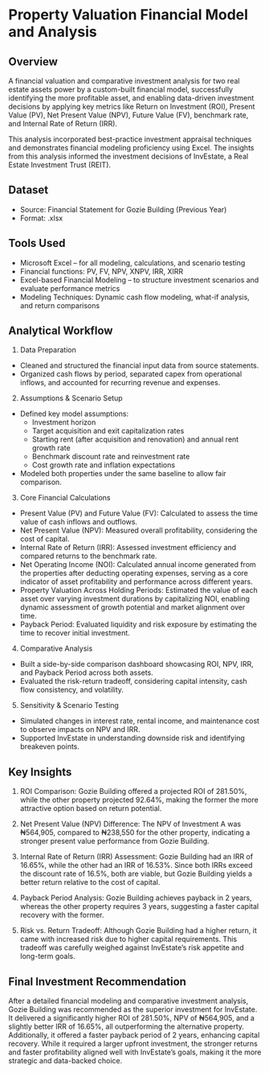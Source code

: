 # Property Valuation Financial Model and Analysis

## Overview
A financial valuation and comparative investment analysis for two real estate assets power by a custom-built financial model, successfully identifying the more profitable asset, and enabling data-driven investment decisions by applying key metrics like Return on Investment (ROI), Present Value (PV), Net Present Value (NPV), Future Value (FV), benchmark rate, and Internal Rate of Return (IRR).

This analysis incorporated best-practice investment appraisal techniques and demonstrates financial modeling proficiency using Excel.
The insights from this analysis informed the investment decisions of InvEstate, a Real Estate Investment Trust (REIT).

## Dataset
- Source: Financial Statement for Gozie Building (Previous Year)
- Format: .xlsx


## Tools Used
- Microsoft Excel – for all modeling, calculations, and scenario testing
- Financial functions: PV, FV, NPV, XNPV, IRR, XIRR
- Excel-based Financial Modeling – to structure investment scenarios and evaluate performance metrics
- Modeling Techniques: Dynamic cash flow modeling, what-if analysis, and return comparisons


## Analytical Workflow
1. Data Preparation
  - Cleaned and structured the financial input data from source statements.
  - Organized cash flows by period, separated capex from operational inflows, and accounted for recurring revenue and expenses.

2. Assumptions & Scenario Setup
  - Defined key model assumptions:
    - Investment horizon
    - Target acquisition and exit capitalization rates
    - Starting rent (after acquisition and renovation) and annual rent growth rate
    - Benchmark discount rate and reinvestment rate
    - Cost growth rate and inflation expectations
  - Modeled both properties under the same baseline to allow fair comparison.

3. Core Financial Calculations
  - Present Value (PV) and Future Value (FV): Calculated to assess the time value of cash inflows and outflows.
  - Net Present Value (NPV): Measured overall profitability, considering the cost of capital.
  - Internal Rate of Return (IRR): Assessed investment efficiency and compared returns to the benchmark rate.
  - Net Operating Income (NOI): Calculated annual income generated from the properties after deducting operating expenses, serving as a core indicator of asset profitability and performance across different years.
  - Property Valuation Across Holding Periods: Estimated the value of each asset over varying investment durations by capitalizing NOI, enabling dynamic assessment of growth potential and market alignment over time.
  - Payback Period: Evaluated liquidity and risk exposure by estimating the time to recover initial investment.

4. Comparative Analysis
  - Built a side-by-side comparison dashboard showcasing ROI, NPV, IRR, and Payback Period across both assets.
  - Evaluated the risk-return tradeoff, considering capital intensity, cash flow consistency, and volatility.

5. Sensitivity & Scenario Testing
  - Simulated changes in interest rate, rental income, and maintenance cost to observe impacts on NPV and IRR.
  - Supported InvEstate in understanding downside risk and identifying breakeven points.


## Key Insights
1. ROI Comparison: 
Gozie Building offered a projected ROI of 281.50%, while the other property projected 92.64%, making the former the more attractive option based on return potential.

2. Net Present Value (NPV) Difference: 
The NPV of Investment A was ₦564,905, compared to ₦238,550 for the other property, indicating a stronger present value performance from Gozie Building.

3. Internal Rate of Return (IRR) Assessment: 
Gozie Building had an IRR of 16.65%,  while the other had an IRR of 16.53%. Since both IRRs exceed the discount rate of 16.5%, both are viable, but Gozie Building yields a better return relative to the cost of capital.

4. Payback Period Analysis: 
Gozie Building achieves payback in 2 years, whereas the other property requires 3 years, suggesting a faster capital recovery with the former.

5. Risk vs. Return Tradeoff: 
Although Gozie Building had a higher return, it came with increased risk due to higher capital requirements. This tradeoff was carefully weighed against InvEstate’s risk appetite and long-term goals.


## Final Investment Recommendation
After a detailed financial modeling and comparative investment analysis, Gozie Building was recommended as the superior investment for InvEstate. It delivered a significantly higher ROI of 281.50%, NPV of ₦564,905, and a slightly better IRR of 16.65%, all outperforming the alternative property. Additionally, it offered a faster payback period of 2 years, enhancing capital recovery. While it required a larger upfront investment, the stronger returns and faster profitability aligned well with InvEstate’s goals, making it the more strategic and data-backed choice.

